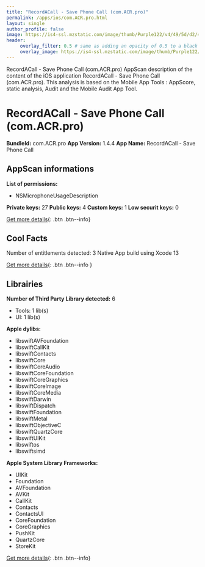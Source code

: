 ```yaml
---
title: "RecordACall - Save Phone Call (com.ACR.pro)"
permalink: /apps/ios/com.ACR.pro.html
layout: single
author_profile: false
image: https://is4-ssl.mzstatic.com/image/thumb/Purple122/v4/49/5d/d2/495dd2f0-3b24-4f28-36ea-105a05d1a91e/AppIcon-0-0-1x_U007emarketing-0-0-0-7-0-0-sRGB-0-0-0-GLES2_U002c0-512MB-85-220-0-0.png/512x512bb.jpg
header: 
     overlay_filter: 0.5 # same as adding an opacity of 0.5 to a black background
     overlay_image: https://is4-ssl.mzstatic.com/image/thumb/Purple122/v4/49/5d/d2/495dd2f0-3b24-4f28-36ea-105a05d1a91e/AppIcon-0-0-1x_U007emarketing-0-0-0-7-0-0-sRGB-0-0-0-GLES2_U002c0-512MB-85-220-0-0.png/512x512bb.jpg
---
```

RecordACall - Save Phone Call (com.ACR.pro) AppScan description of the content of the iOS application RecordACall - Save Phone Call (com.ACR.pro). This analysis is based on the Mobile App Tools : AppScore, static analysis, Audit and the Mobile Audit App Tool.

# RecordACall - Save Phone Call (com.ACR.pro)

**BundleId:** com.ACR.pro
**App Version:** 1.4.4
**App Name:** RecordACall - Save Phone Call


## AppScan informations 

**List of permissions:** 
- NSMicrophoneUsageDescription
  
  
**Private keys:** 27
**Public keys:** 4
**Custom keys:** 1
**Low securit keys:** 0
  
[Get more details](/pricing.html){: .btn .btn--info}

## Cool Facts

Number of entitlements detected: 3
Native App
build using Xcode 13
  
[Get more details](/pricing.html){: .btn .btn--info }

## Librairies 
**Number of Third Party Library detected:** 6
- Tools: 1 lib(s)
- UI: 1 lib(s)


**Apple dylibs:**
- libswiftAVFoundation
- libswiftCallKit
- libswiftContacts
- libswiftCore
- libswiftCoreAudio
- libswiftCoreFoundation
- libswiftCoreGraphics
- libswiftCoreImage
- libswiftCoreMedia
- libswiftDarwin
- libswiftDispatch
- libswiftFoundation
- libswiftMetal
- libswiftObjectiveC
- libswiftQuartzCore
- libswiftUIKit
- libswiftos
- libswiftsimd


**Apple System Library Frameworks:**
- UIKit
- Foundation
- AVFoundation
- AVKit
- CallKit
- Contacts
- ContactsUI
- CoreFoundation
- CoreGraphics
- PushKit
- QuartzCore
- StoreKit


  
[Get more details](/pricing.html){: .btn .btn--info}

